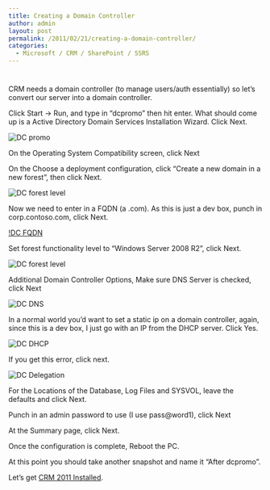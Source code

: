 ```yaml
---
title: Creating a Domain Controller
author: admin
layout: post
permalink: /2011/02/21/creating-a-domain-controller/
categories:
  - Microsoft / CRM / SharePoint / SSRS
---
```

# 

CRM needs a domain controller (to manage users/auth essentially) so let’s convert our server into a domain controller.

Click Start -> Run, and type in “dcpromo” then hit enter. What should come up is a Active Directory Domain Services Installation Wizard. Click Next.

![DC promo][2]

 [2]: http://www.ryanonrails.com/wp-content/uploads/2011/02/DC_dcpromo.png

On the Operating System Compatibility screen, click Next

On the Choose a deployment configuration, click “Create a new domain in a new forest”, then click Next.

![DC forest level][3]

 [3]: http://www.ryanonrails.com/wp-content/uploads/2011/02/DC_Forst_Level.png

Now we need to enter in a FQDN (a .com). As this is just a dev box, punch in corp.contoso.com, click Next.

[!DC FQDN][4]

 [4]: http://www.ryanonrails.com/wp-content/uploads/2011/02/DC_FQDN.png

Set forest functionality level to “Windows Server 2008 R2”, click Next.

![DC forest level][5]

 [5]: http://www.ryanonrails.com/wp-content/uploads/2011/02/DC_Forst_Level.png

Additional Domain Controller Options, Make sure DNS Server is checked, click Next

![DC DNS][6]

 [6]: http://www.ryanonrails.com/wp-content/uploads/2011/02/DC_DNS.png

In a normal world you’d want to set a static ip on a domain controller, again, since this is a dev box, I just go with an IP from the DHCP server. Click Yes.

![DC DHCP][7]

 [7]: http://www.ryanonrails.com/wp-content/uploads/2011/02/DC_DHCP.png

If you get this error, click next.

![DC Delegation][8]

 [8]: http://www.ryanonrails.com/wp-content/uploads/2011/02/DC_Delegation.png

For the Locations of the Database, Log Files and SYSVOL, leave the defaults and click Next.

Punch in an admin password to use (I use pass@word1), click Next

At the Summary page, click Next.

Once the configuration is complete, Reboot the PC.

At this point you should take another snapshot and name it “After dcpromo”.

Let’s get [CRM 2011 Installed][9].

 [9]: http://www.ryanonrails.com/2011/02/21/installing-crm-rtm-2011-for-development/